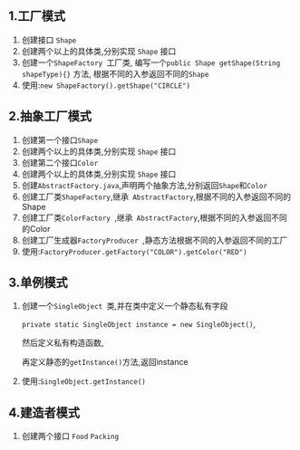 ## 1.工厂模式

1. 创建接口 `Shape `
2. 创建两个以上的具体类,分别实现 `Shape` 接口
3. 创建一个`ShapeFactory `工厂类, 编写一个`public Shape getShape(String shapeType){}` 方法, 根据不同的入参返回不同的`Shape`
4. 使用:`new ShapeFactory().getShape("CIRCLE") `

## 2.抽象工厂模式

1. 创建第一个接口`Shape`
2. 创建两个以上的具体类,分别实现 `Shape` 接口
3. 创建第二个接口`Color`
4. 创建两个以上的具体类,分别实现 `Shape` 接口
5. 创建`AbstractFactory.java`,声明两个抽象方法,分别返回`Shape`和`Color`
6. 创建工厂类`ShapeFactory`,继承` AbstractFactory`,根据不同的入参返回不同的Shape
7. 创建工厂类`ColorFactory `,继承` AbstractFactory`,根据不同的入参返回不同的Color
8. 创建工厂生成器`FactoryProducer `,静态方法根据不同的入参返回不同的工厂
9. 使用:`FactoryProducer.getFactory("COLOR").getColor("RED")`

## 3.单例模式

1. 创建一个`SingleObject `类,并在类中定义一个静态私有字段

   `private static SingleObject instance = new SingleObject()`,

   然后定义私有构造函数,

   再定义静态的`getInstance()`方法,返回instance 

2. 使用:`SingleObject.getInstance()`

## 4.建造者模式

1. 创建两个接口 `Food` `Packing`

